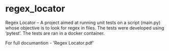 # regex_locator
Regex Locator – A project aimed at running unit tests on a script (main.py) whose objective is to look for regex in files.
The tests were developed using ‘pytest’.
The tests are ran in a docker container.


For full documantion - 'Regex Locator.pdf'
